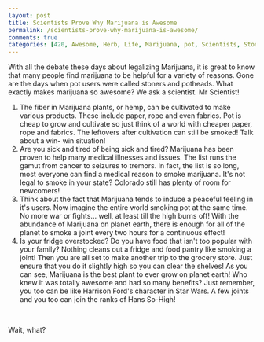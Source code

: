 ```yaml
---
layout: post
title: Scientists Prove Why Marijuana is Awesome
permalink: /scientists-prove-why-marijuana-is-awesome/
comments: true
categories: [420, Awesome, Herb, Life, Marijuana, pot, Scientists, Stoned, weed]
---
```

With all the debate these days about legalizing Marijuana, it is great to know that many people find marijuana to be helpful for a variety of reasons. Gone are the days when pot users were called stoners and potheads. What exactly makes marijuana so awesome? We ask a scientist. Mr Scientist!
1) The fiber in Marijuana plants, or hemp, can be cultivated to make various products. These include paper, rope and even fabrics. Pot is cheap to grow and cultivate so just think of a world with cheaper paper, rope and fabrics. The leftovers after cultivation can still be smoked! Talk about a win- win situation!
2) Are you sick and tired of being sick and tired? Marijuana has been proven to help many medical illnesses and issues. The list runs the gamut from cancer to seizures to tremors. In fact, the list is so long, most everyone can find a medical reason to smoke marijuana. It's not legal to smoke in your state? Colorado still has plenty of room for newcomers!
3) Think about the fact that Marijuana tends to induce a peaceful feeling in it's users. Now imagine the entire world smoking pot at the same time. No more war or fights... well, at least till the high burns off! With the abundance of Marijuana on planet earth, there is enough for all of the planet to smoke a joint every two hours for a continuous effect!
4) Is your fridge overstocked? Do you have food that isn't too popular with your family? Nothing cleans out a fridge and food pantry like smoking a joint! Then you are all set to make another trip to the grocery store. Just ensure that you do it slightly high so you can clear the shelves!
As you can see, Marijuana is the best plant to ever grow on planet earth! Who knew it was totally awesome and had so many benefits? Just remember, you too can be like Harrison Ford's character in Star Wars. A few joints and you too can join the ranks of Hans So-High!

&nbsp;

Wait, what?
